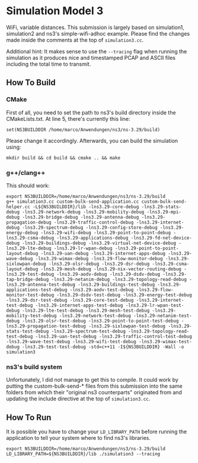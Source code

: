 # Simulation Model 3

WiFi, variable distances. This submission is largely based on simulation1, simulation2 and ns3's simple-wifi-adhoc example.
Please find the changes made inside the comments at the top of `simulation3.cc`.

Additional hint: It makes sense to use the `--tracing` flag when running the simulation as it produces nice and
timestamped PCAP and ASCII files including the total time to transmit.

## How To Build

### CMake

First of all, you need to set the path to ns3's build directory inside the CMakeLists.txt.
At line 5, there's currently this line:

```
set(NS3BUILDDIR /home/marco/Anwendungen/ns3/ns-3.29/build)
```

Please change it accordingly. Afterwards, you can build the simulation using:

```
mkdir build && cd build && cmake .. && make
```

### g++/clang++
This should work:

```
export NS3BUILDDIR=/home/marco/Anwendungen/ns3/ns-3.29/build
g++ simulation3.cc custom-bulk-send-application.cc custom-bulk-send-helper.cc -L${NS3BUILDDIR}/lib -lns3.29-core-debug -lns3.29-stats-debug -lns3.29-network-debug -lns3.29-mobility-debug -lns3.29-mpi-debug -lns3.29-bridge-debug -lns3.29-antenna-debug -lns3.29-propagation-debug -lns3.29-traffic-control-debug -lns3.29-internet-debug -lns3.29-spectrum-debug -lns3.29-config-store-debug -lns3.29-energy-debug -lns3.29-wifi-debug -lns3.29-point-to-point-debug -lns3.29-csma-debug -lns3.29-applications-debug -lns3.29-fd-net-device-debug -lns3.29-buildings-debug -lns3.29-virtual-net-device-debug -lns3.29-lte-debug -lns3.29-lr-wpan-debug -lns3.29-point-to-point-layout-debug -lns3.29-uan-debug -lns3.29-internet-apps-debug -lns3.29-wave-debug -lns3.29-wimax-debug -lns3.29-flow-monitor-debug -lns3.29-sixlowpan-debug -lns3.29-olsr-debug -lns3.29-dsr-debug -lns3.29-csma-layout-debug -lns3.29-mesh-debug -lns3.29-nix-vector-routing-debug -lns3.29-test-debug -lns3.29-aodv-debug -lns3.29-dsdv-debug -lns3.29-tap-bridge-debug -lns3.29-netanim-debug -lns3.29-topology-read-debug -lns3.29-antenna-test-debug -lns3.29-buildings-test-debug -lns3.29-applications-test-debug -lns3.29-aodv-test-debug -lns3.29-flow-monitor-test-debug -lns3.29-dsdv-test-debug -lns3.29-energy-test-debug -lns3.29-dsr-test-debug -lns3.29-core-test-debug -lns3.29-internet-test-debug -lns3.29-internet-apps-test-debug -lns3.29-lr-wpan-test-debug -lns3.29-lte-test-debug -lns3.29-mesh-test-debug -lns3.29-mobility-test-debug -lns3.29-network-test-debug -lns3.29-netanim-test-debug -lns3.29-olsr-test-debug -lns3.29-point-to-point-test-debug -lns3.29-propagation-test-debug -lns3.29-sixlowpan-test-debug -lns3.29-stats-test-debug -lns3.29-spectrum-test-debug -lns3.29-topology-read-test-debug -lns3.29-uan-test-debug -lns3.29-traffic-control-test-debug -lns3.29-wave-test-debug -lns3.29-wifi-test-debug -lns3.29-wimax-test-debug -lns3.29-test-test-debug -std=c++11 -I${NS3BUILDDIR} -Wall -o simulation3
```

### ns3's build system

Unfortunately, I did not manage to get this to compile. It could work by putting the custom-bulk-send-* files from
this submission into the same folders from which their "original ns3 counterparts" originated from and updating the
include directive at the top of `simulation3.cc`.

## How To Run
It is possible you have to change your `LD_LIBRARY_PATH` before running the application to tell your system
where to find ns3's libraries.

```
export NS3BUILDDIR=/home/marco/Anwendungen/ns3/ns-3.29/build
LD_LIBRARY_PATH=${NS3BUILDDIR}/lib ./simulation3 --tracing
```